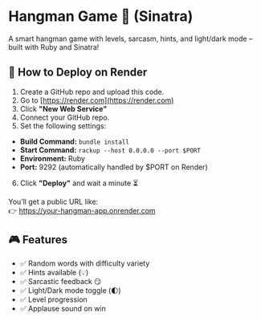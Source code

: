 # Hangman Game 🎯 (Sinatra)

A smart hangman game with levels, sarcasm, hints, and light/dark mode – built with Ruby and Sinatra!

## 🚀 How to Deploy on Render

1. Create a GitHub repo and upload this code.
2. Go to [https://render.com](https://render.com)
3. Click **"New Web Service"**
4. Connect your GitHub repo.
5. Set the following settings:

- **Build Command:** `bundle install`
- **Start Command:** `rackup --host 0.0.0.0 --port $PORT`
- **Environment:** Ruby
- **Port:** 9292 (automatically handled by $PORT on Render)

6. Click **"Deploy"** and wait a minute ⏳

You’ll get a public URL like:  
👉 https://your-hangman-app.onrender.com

## 🎮 Features

- ✅ Random words with difficulty variety
- ✅ Hints available (💡)
- ✅ Sarcastic feedback 😏
- ✅ Light/Dark mode toggle (🌓)
- ✅ Level progression
- ✅ Applause sound on win
